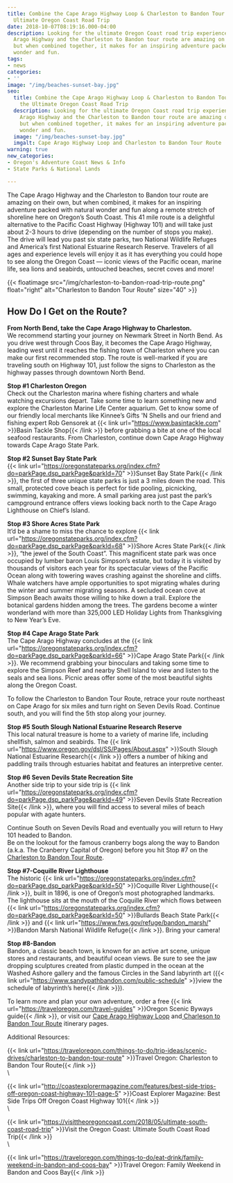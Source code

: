 ```yaml
---
title: Combine the Cape Arago Highway Loop & Charleston to Bandon Tour Route for the
  Ultimate Oregon Coast Road Trip
date: 2018-10-07T08:19:16.000-04:00
description: Looking for the ultimate Oregon Coast road trip experience? The Cape
  Arago Highway and the Charleston to Bandon tour route are amazing on their own,
  but when combined together, it makes for an inspiring adventure packed with natural
  wonder and fun.
tags:
- news
categories:
- ''
image: "/img/beaches-sunset-bay.jpg"
seo:
  title: Combine the Cape Arago Highway Loop & Charleston to Bandon Tour Route for
    the Ultimate Oregon Coast Road Trip
  description: Looking for the ultimate Oregon Coast road trip experience? The Cape
    Arago Highway and the Charleston to Bandon tour route are amazing on their own,
    but when combined together, it makes for an inspiring adventure packed with natural
    wonder and fun.
  image: "/img/beaches-sunset-bay.jpg"
  imgalt: Cape Arago Highway Loop and Charleston to Bandon Tour Route
warning: true
new_categories:
- Oregon's Adventure Coast News & Info
- State Parks & National Lands

---
```

The Cape Arago Highway and the Charleston to Bandon tour route are amazing on their own, but when combined, it makes for an inspiring adventure packed with natural wonder and fun along a remote stretch of shoreline here on Oregon’s South Coast. This 41 mile route is a delightful alternative to the Pacific Coast Highway (Highway 101) and will take just about 2-3 hours to drive (depending on the number of stops you make). The drive will lead you past six state parks, two National Wildlife Refuges and America’s first National Estuarine Research Reserve. Travelers of all ages and experience levels will enjoy it as it has everything you could hope to see along the Oregon Coast — iconic views of the Pacific ocean, marine life, sea lions and seabirds, untouched beaches, secret coves and more!

{{< floatimage src="/img/charleston-to-bandon-road-trip-route.png" float="right" alt="Charleston to Bandon Tour Route" size="40" >}}

## How Do I Get on the Route?

**From North Bend, take the Cape Arago Highway to Charleston.**  
We recommend starting your journey on Newmark Street in North Bend. As you drive west through Coos Bay, it becomes the Cape Arago Highway, leading west until it reaches the fishing town of Charleston where you can make our first recommended stop. The route is well-marked if you are traveling south on Highway 101, just follow the signs to Charleston as the highway passes through downtown North Bend.

**Stop #1 Charleston Oregon**  
Check out the Charleston marina where fishing charters and whale watching excursions depart. Take some time to learn something new and explore the Charleston Marine Life Center aquarium. Get to know some of our friendly local merchants like  Kinnee’s Gifts 'N Shells and our friend and fishing expert Rob Gensorek at {{< link url="https://www.basintackle.com" >}}Basin Tackle Shop{{< /link >}} before grabbing a bite at one of the local seafood restaurants. From Charleston, continue down Cape Arago Highway towards Cape Arago State Park.

**Stop #2 Sunset Bay State Park**  
{{< link url="https://oregonstateparks.org/index.cfm?do=parkPage.dsp_parkPage&parkId=70" >}}Sunset Bay State Park{{< /link >}}, the first of three unique state parks is just a 3 miles down the road. This small, protected cove beach is perfect for tide pooling, picnicking, swimming, kayaking and more. A small parking area just past the park’s campground entrance offers views looking back north to the Cape Arago Lighthouse on Chief’s Island.

**Stop #3 Shore Acres State Park**  
It’d be a shame to miss the chance to explore {{< link url="https://oregonstateparks.org/index.cfm?do=parkPage.dsp_parkPage&parkId=68" >}}Shore Acres State Park{{< /link >}}, “the jewel of the South Coast”. This magnificent state park was once occupied by lumber baron Louis Simpson’s estate, but today it is visited by thousands of visitors each year for its spectacular views of the Pacific Ocean along with towering waves crashing against the shoreline and cliffs. Whale watchers have ample opportunities to spot migrating whales during the winter and summer migrating seasons. A secluded ocean cove at Simpson Beach awaits those willing to hike down a trail. Explore the botanical gardens hidden among the trees. The gardens become a winter wonderland with more than 325,000 LED Holiday Lights from Thanksgiving to New Year’s Eve.

**Stop #4 Cape Arago State Park**  
The Cape Arago Highway concludes at the {{< link url="https://oregonstateparks.org/index.cfm?do=parkPage.dsp_parkPage&parkId=66" >}}Cape Arago State Park{{< /link >}}. We recommend grabbing your binoculars and taking some time to explore the Simpson Reef and nearby Shell Island to view and listen to the seals and sea lions. Picnic areas offer some of the most beautiful sights along the Oregon Coast.

To follow the Charleston to Bandon Tour Route, retrace your route northeast on Cape Arago for six miles and turn right on Seven Devils Road. Continue south, and you will find the 5th stop along your journey.

**Stop #5 South Slough National Estuarine Research Reserve**  
This local natural treasure is home to a variety of marine life, including shellfish, salmon and seabirds. The {{< link url="https://www.oregon.gov/dsl/SS/Pages/About.aspx" >}}South Slough National Estuarine Research{{< /link >}} offers a number of hiking and paddling trails through estuaries habitat and features an interpretive center.

**Stop #6 Seven Devils State Recreation Site**  
Another side trip to your side trip is {{< link url="https://oregonstateparks.org/index.cfm?do=parkPage.dsp_parkPage&parkId=49" >}}Seven Devils State Recreation Site{{< /link >}}, where you will find access to several miles of beach popular with agate hunters.

Continue South on Seven Devils Road and eventually you will return to Hwy 101 headed to Bandon.  
Be on the lookout for the famous cranberry bogs along the way to Bandon (a.k.a. The Cranberry Capital of Oregon) before you hit Stop #7 on the [Charleston to Bandon Tour Route](https://oregonsadventurecoast.com/tripideas/charleston-to-bandon-tour-route/).

**Stop #7-Coquille River Lighthouse**  
The historic {{< link url="https://oregonstateparks.org/index.cfm?do=parkPage.dsp_parkPage&parkId=50" >}}Coquille River Lighthouse{{< /link >}}, built in 1896, is one of Oregon’s most photographed landmarks. The lighthouse sits at the mouth of the Coquille River which flows between {{< link url="https://oregonstateparks.org/index.cfm?do=parkPage.dsp_parkPage&parkId=50" >}}Bullards Beach State Park{{< /link >}} and {{< link url="https://www.fws.gov/refuge/bandon_marsh/" >}}Bandon Marsh National Wildlife Refuge{{< /link >}}. Bring your camera!

**Stop #8-Bandon**  
Bandon, a classic beach town, is known for an active art scene, unique stores and restaurants, and beautiful ocean views. Be sure to see the jaw dropping sculptures created from plastic dumped in the ocean at the Washed Ashore gallery and the famous Circles in the Sand labyrinth art ({{< link url="https://www.sandypathbandon.com/public-schedule" >}}view the schedule of labyrinth’s here{{< /link >}}).

To learn more and plan your own adventure, order a free {{< link url="https://traveloregon.com/travel-guides" >}}Oregon Scenic Byways guide{{< /link >}}, or visit our [Cape Arago Highway Loop](https://oregonsadventurecoast.com/tripideas/explore-the-cape-arago-beach-loop/) and[ Charleson to Bandon Tour Route](https://oregonsadventurecoast.com/tripideas/charleston-to-bandon-tour-route/) itinerary pages.

Additional Resources:

{{< link url="https://traveloregon.com/things-to-do/trip-ideas/scenic-drives/charleston-to-bandon-tour-route" >}}Travel Oregon: Charleston to Bandon Tour Route{{< /link >}}  
\\

{{< link url="http://coastexplorermagazine.com/features/best-side-trips-off-oregon-coast-highway-101-page-5" >}}Coast Explorer Magazine: Best Side Trips Off Oregon Coast Highway 101{{< /link >}}  
\\

{{< link url="https://visittheoregoncoast.com/2018/05/ultimate-south-coast-road-trip" >}}Visit the Oregon Coast: Ultimate South Coast Road Trip{{< /link >}}  
\\

{{< link url="https://traveloregon.com/things-to-do/eat-drink/family-weekend-in-bandon-and-coos-bay" >}}Travel Oregon: Family Weekend in Bandon and Coos Bay{{< /link >}}
